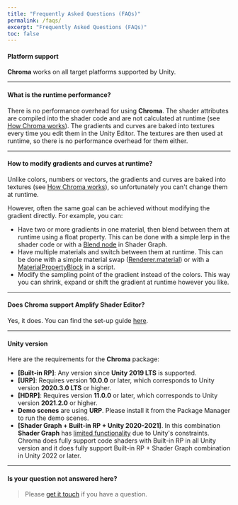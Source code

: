 ```yaml
---
title: "Frequently Asked Questions (FAQs)"
permalink: /faqs/
excerpt: "Frequently Asked Questions (FAQs)"
toc: false
---
```


#### Platform support
**Chroma** works on all target platforms supported by Unity.

---

#### What is the runtime performance?
There is no performance overhead for using **Chroma**. The shader attributes are compiled into the shader code and are not calculated at runtime (see [How Chroma works](https://chroma.dustyroom.com/#how-chroma-works)). The gradients and curves are baked into textures every time you edit them in the Unity Editor. The textures are then used at runtime, so there is no performance overhead for them either.

---

#### How to modify gradients and curves at runtime?
Unlike colors, numbers or vectors, the gradients and curves are baked into textures (see [How Chroma works](https://chroma.dustyroom.com/#how-chroma-works)), so unfortunately you can't change them at runtime.

However, often the same goal can be achieved without modifying the gradient directly. For example, you can:
- Have two or more gradients in one material, then blend between them at runtime using a float property. This can be done with a simple lerp in the shader code or with a [Blend node](https://docs.unity3d.com/Packages/com.unity.shadergraph@16.0/manual/Blend-Node.html) in Shader Graph.
- Have multiple materials and switch between them at runtime. This can be done with a simple material swap ([Renderer.material](https://docs.unity3d.com/ScriptReference/Renderer-material.html)) or with a [MaterialPropertyBlock](https://docs.unity3d.com/ScriptReference/MaterialPropertyBlock.html) in a script.
- Modify the sampling point of the gradient instead of the colors. This way you can shrink, expand or shift the gradient at runtime however you like.

---

#### Does Chroma support Amplify Shader Editor?
Yes, it does. You can find the set-up guide [here](/shader-ui-setup/#amplify-shader-editor).

---

#### Unity version
Here are the requirements for the **Chroma** package:
* **[Built-in RP]**: Any version since **Unity 2019 LTS** is supported.
* **[URP]**: Requires version **10.0.0** or later, which corresponds to Unity version **2020.3.0 LTS** or higher.
* **[HDRP]**: Requires version **11.0.0** or later, which corresponds to Unity version **2021.2.0** or higher.
* **Demo scenes** are using **URP**. Please install it from the Package Manager to run the demo scenes.
* **[Shader Graph + Built-in RP + Unity 2020-2021]**. In this combination **Shader Graph** has [limited functionality](https://docs.unity3d.com/Packages/com.unity.shadergraph@14.0/manual/Getting-Started.html) due to Unity's constraints. Chroma does fully support code shaders with Built-in RP in all Unity version and it does fully support Built-in RP + Shader Graph combination in Unity 2022 or later.

---

#### Is your question not answered here?
> Please [get it touch](https://chroma.dustyroom.com/contact-details/) if you have a question.
